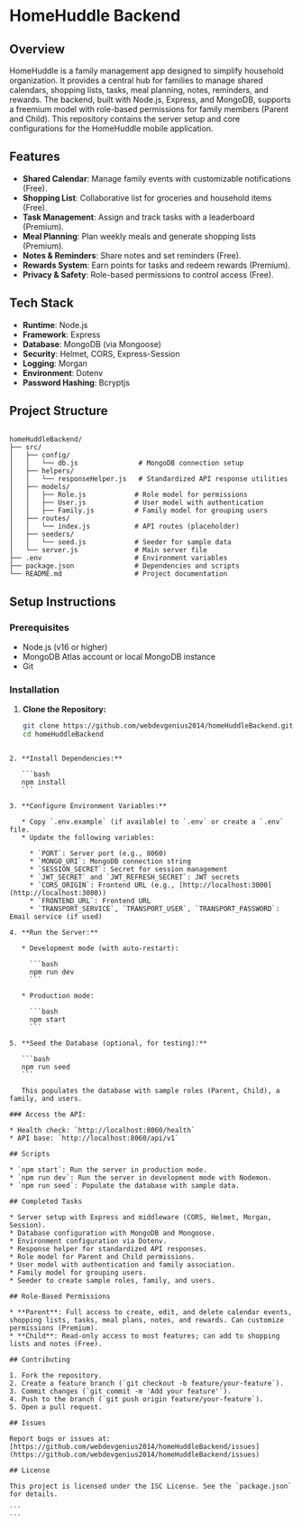 # HomeHuddle Backend

## Overview

HomeHuddle is a family management app designed to simplify household organization. It provides a central hub for families to manage shared calendars, shopping lists, tasks, meal planning, notes, reminders, and rewards. The backend, built with Node.js, Express, and MongoDB, supports a freemium model with role-based permissions for family members (Parent and Child). This repository contains the server setup and core configurations for the HomeHuddle mobile application.

## Features

- **Shared Calendar**: Manage family events with customizable notifications (Free).
- **Shopping List**: Collaborative list for groceries and household items (Free).
- **Task Management**: Assign and track tasks with a leaderboard (Premium).
- **Meal Planning**: Plan weekly meals and generate shopping lists (Premium).
- **Notes & Reminders**: Share notes and set reminders (Free).
- **Rewards System**: Earn points for tasks and redeem rewards (Premium).
- **Privacy & Safety**: Role-based permissions to control access (Free).

## Tech Stack

- **Runtime**: Node.js
- **Framework**: Express
- **Database**: MongoDB (via Mongoose)
- **Security**: Helmet, CORS, Express-Session
- **Logging**: Morgan
- **Environment**: Dotenv
- **Password Hashing**: Bcryptjs

## Project Structure

```

homeHuddleBackend/
├── src/
│   ├── config/
│   │   └── db.js               # MongoDB connection setup
│   ├── helpers/
│   │   └── responseHelper.js   # Standardized API response utilities
│   ├── models/
│   │   ├── Role.js            # Role model for permissions
│   │   ├── User.js            # User model with authentication
│   │   ├── Family.js          # Family model for grouping users
│   ├── routes/
│   │   └── index.js           # API routes (placeholder)
│   ├── seeders/
│   │   └── seed.js            # Seeder for sample data
│   └── server.js              # Main server file
├── .env                       # Environment variables
├── package.json               # Dependencies and scripts
└── README.md                  # Project documentation

````

## Setup Instructions

### Prerequisites

- Node.js (v16 or higher)
- MongoDB Atlas account or local MongoDB instance
- Git

### Installation

1. **Clone the Repository:**

   ```bash
   git clone https://github.com/webdevgenius2014/homeHuddleBackend.git
   cd homeHuddleBackend
````

2. **Install Dependencies:**

   ```bash
   npm install
   ```

3. **Configure Environment Variables:**

   * Copy `.env.example` (if available) to `.env` or create a `.env` file.
   * Update the following variables:

     * `PORT`: Server port (e.g., 8060)
     * `MONGO_URI`: MongoDB connection string
     * `SESSION_SECRET`: Secret for session management
     * `JWT_SECRET` and `JWT_REFRESH_SECRET`: JWT secrets
     * `CORS_ORIGIN`: Frontend URL (e.g., [http://localhost:3000](http://localhost:3000))
     * `FRONTEND_URL`: Frontend URL
     * `TRANSPORT_SERVICE`, `TRANSPORT_USER`, `TRANSPORT_PASSWORD`: Email service (if used)

4. **Run the Server:**

   * Development mode (with auto-restart):

     ```bash
     npm run dev
     ```

   * Production mode:

     ```bash
     npm start
     ```

5. **Seed the Database (optional, for testing):**

   ```bash
   npm run seed
   ```

   This populates the database with sample roles (Parent, Child), a family, and users.

### Access the API:

* Health check: `http://localhost:8060/health`
* API base: `http://localhost:8060/api/v1`

## Scripts

* `npm start`: Run the server in production mode.
* `npm run dev`: Run the server in development mode with Nodemon.
* `npm run seed`: Populate the database with sample data.

## Completed Tasks

* Server setup with Express and middleware (CORS, Helmet, Morgan, Session).
* Database configuration with MongoDB and Mongoose.
* Environment configuration via Dotenv.
* Response helper for standardized API responses.
* Role model for Parent and Child permissions.
* User model with authentication and family association.
* Family model for grouping users.
* Seeder to create sample roles, family, and users.

## Role-Based Permissions

* **Parent**: Full access to create, edit, and delete calendar events, shopping lists, tasks, meal plans, notes, and rewards. Can customize permissions (Premium).
* **Child**: Read-only access to most features; can add to shopping lists and notes (Free).

## Contributing

1. Fork the repository.
2. Create a feature branch (`git checkout -b feature/your-feature`).
3. Commit changes (`git commit -m 'Add your feature'`).
4. Push to the branch (`git push origin feature/your-feature`).
5. Open a pull request.

## Issues

Report bugs or issues at: [https://github.com/webdevgenius2014/homeHuddleBackend/issues](https://github.com/webdevgenius2014/homeHuddleBackend/issues)

## License

This project is licensed under the ISC License. See the `package.json` for details.

```
```
